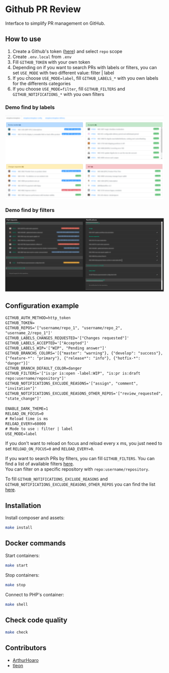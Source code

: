 # Github PR Review

Interface to simplify PR management on GitHub. 

## How to use

1. Create a Github's token ([here](https://github.com/settings/tokens)) and select `repo` scope
1. Create `.env.local` from `.env`
1. Fill `GITHUB_TOKEN` with your own token
1. Depending on if you want to search PRs with labels or filters, you can set `USE_MODE` with two different value: filter | label
1. If you choose `USE_MODE=label`, fill `GITHUB_LABELS_*` with you own labels for the differents categories 
1. If you choose `USE_MODE=filter`, fill `GITHUB_FILTERS` and `GITHUB_NOTIFICATIONS_*` with you own filters

### Demo find by labels

![PR list labels](github-pr-review-labels.png)

### Demo find by filters

![PR list filters](github-pr-review-filters.png)

## Configuration example

```
GITHUB_AUTH_METHOD=http_token
GITHUB_TOKEN=
GITHUB_REPOS='["username/repo_1", "username/repo_2", "username_2/repo_1"]'
GITHUB_LABELS_CHANGES_REQUESTED='["Changes requested"]'
GITHUB_LABELS_ACCEPTED='["Accepted"]'
GITHUB_LABELS_WIP='["WIP", "Pending answer"]'
GITHUB_BRANCHS_COLORS='[{"master": "warning"}, {"develop": "success"}, {"feature-*": "primary"}, {"release*": "info"}, {"hotfix-*": "danger"}]'
GITHUB_BRANCH_DEFAULT_COLOR=danger
GITHUB_FILTERS='["is:pr is:open -label:WIP", "is:pr is:draft repo:username/repository"]'
GITHUB_NOTIFICATIONS_EXCLUDE_REASONS='["assign", "comment", "invitation"]'
GITHUB_NOTIFICATIONS_EXCLUDE_REASONS_OTHER_REPOS='["review_requested", "state_change"]'

ENABLE_DARK_THEME=1
RELOAD_ON_FOCUS=0
# Reload time is ms
RELOAD_EVERY=60000
# Mode to use : filter | label
USE_MODE=label
```

If you don't want to reload on focus and reload every x ms, you just need to set `RELOAD_ON_FOCUS=0` and `RELOAD_EVERY=0`.

If you want to search PRs by filters, you can fill `GITHUB_FILTERS`. You can find a list of available filters [here](https://help.github.com/en/articles/searching-issues-and-pull-requests).    
You can filter on a specific repository with `repo:username/repository`.

To fill `GITHUB_NOTIFICATIONS_EXCLUDE_REASONS` and `GITHUB_NOTIFICATIONS_EXCLUDE_REASONS_OTHER_REPOS` you can find the list [here](https://developer.github.com/v3/activity/notifications/#notification-reasons).

## Installation

Install composer and assets:
```sh
make install
```

## Docker commands

Start containers:
```sh
make start
```

Stop containers:
```sh
make stop
```

Connect to PHP's container:
```sh
make shell
```

## Check code quality

```sh
make check
```

## Contributors

- [ArthurHoaro](https://github.com/ArthurHoaro)
- [tleon](https://github.com/tleon)
